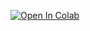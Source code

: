 [![Open In Colab](https://colab.research.google.com/assets/colab-badge.svg)](
  https://colab.research.google.com/github/mahmoudibrahim98/icu-autodiff/blob/master/notebooks/colab_setup.ipynb
)
